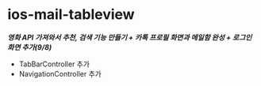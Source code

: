 # ios-mail-tableview


**_영화 API 가져와서 추천, 검색 기능 만들기 + 카톡 프로필 화면과 메일함 완성 + 로그인 화면 추가(9/8)_**
* TabBarController 추가
* NavigationController 추가
